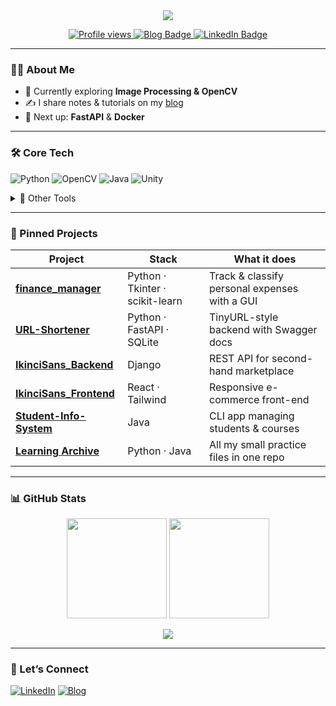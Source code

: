 <!-- Banner -->
<div align="center">
  <img src="https://readme-typing-svg.herokuapp.com/?lines=Hi,%20I’m%20Ayşenur%20👋;Image%20Processing%20Enthusiast;Always%20Learning%20🚀&center=true&width=500&height=50">
</div>

<p align="center">
  <a href="https://github.com/Aysenur-Erkin">
    <img src="https://komarev.com/ghpvc/?username=Aysenur-Erkin&style=flat-square&color=blue" alt="Profile views" />
  </a>
  <a href="https://talkbytechtalk.blogspot.com/">
    <img src="https://img.shields.io/badge/Blog-TechTalk-blue?logo=blogger&style=flat-square" alt="Blog Badge" />
  </a>
  <a href="https://linkedin.com/in/ayşenur-erkin">
    <img src="https://img.shields.io/badge/LinkedIn-Ayşenur%20Erkin-blue?logo=linkedin&style=flat-square" alt="LinkedIn Badge" />
  </a>
</p>

---

### 👩‍💻 About Me
- 🔭 Currently exploring **Image Processing & OpenCV**
- ✍️ I share notes & tutorials on my [blog](https://talkbytechtalk.blogspot.com/)
- 🌱 Next up: **FastAPI** & **Docker**

---

### 🛠 Core Tech
![Python](https://img.shields.io/badge/Python-3677A9?style=for-the-badge&logo=python&logoColor=white)
![OpenCV](https://img.shields.io/badge/OpenCV-5C3EE8?style=for-the-badge&logo=opencv&logoColor=white)
![Java](https://img.shields.io/badge/Java-F89820?style=for-the-badge&logo=java&logoColor=white)
![Unity](https://img.shields.io/badge/Unity-000000?style=for-the-badge&logo=unity&logoColor=white)

<details>
<summary>🧩 Other Tools</summary>

![C](https://img.shields.io/badge/C-00599C?style=flat-square&logo=c&logoColor=white)
![C#](https://img.shields.io/badge/C%23-239120?style=flat-square&logo=c-sharp&logoColor=white)
![Kotlin](https://img.shields.io/badge/Kotlin-0095D5?style=flat-square&logo=kotlin&logoColor=white)
![HTML5](https://img.shields.io/badge/HTML5-E34F26?style=flat-square&logo=html5&logoColor=white)
![CSS3](https://img.shields.io/badge/CSS3-1572B6?style=flat-square&logo=css3&logoColor=white)
![MySQL](https://img.shields.io/badge/MySQL-4479A1?style=flat-square&logo=mysql&logoColor=white)
![Firebase](https://img.shields.io/badge/Firebase-FFCA28?style=flat-square&logo=firebase&logoColor=black)

</details>

---

### 🚀 Pinned Projects
| Project | Stack | What it does |
|---------|-------|--------------|
| [**finance_manager**](https://github.com/Aysenur-Erkin/finance_manager) | Python · Tkinter · scikit-learn | Track & classify personal expenses with a GUI |
| [**URL-Shortener**](https://github.com/Aysenur-Erkin/URL-Shortener) | Python · FastAPI · SQLite | TinyURL-style backend with Swagger docs |
| [**IkinciSans_Backend**](https://github.com/Aysenur-Erkin/IkinciSans_Backend) | Django | REST API for second-hand marketplace |
| [**IkinciSans_Frontend**](https://github.com/Aysenur-Erkin/IkinciSans_Frontend) | React · Tailwind | Responsive e-commerce front-end |
| [**Student-Info-System**](https://github.com/Aysenur-Erkin/student-information-system) | Java | CLI app managing students & courses |
| [**Learning Archive**](https://github.com/Aysenur-Erkin/archive-learning-exercises) | Python · Java | All my small practice files in one repo |

---

### 📊 GitHub Stats
<div align="center">
  <img height="160px" src="https://github-readme-stats.vercel.app/api?username=Aysenur-Erkin&show_icons=true&theme=default&hide_border=true" />
  <img height="160px" src="https://github-readme-stats.vercel.app/api/top-langs/?username=Aysenur-Erkin&layout=compact&hide_border=true" />
</div>

<p align="center">
  <img src="https://github-readme-streak-stats.herokuapp.com/?user=Aysenur-Erkin&hide_border=true" />
</p>

---

### 💬 Let’s Connect
[![LinkedIn](https://img.shields.io/badge/LinkedIn-0A66C2?style=for-the-badge&logo=linkedin&logoColor=white)](https://linkedin.com/in/ayşenur-erkin)
[![Blog](https://img.shields.io/badge/Blog-TechTalk-ff69b4?style=for-the-badge)](https://talkbytechtalk.blogspot.com/)

